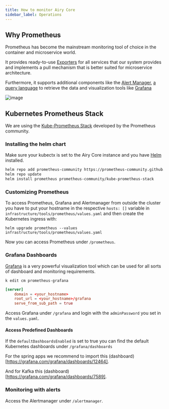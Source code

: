 ```yaml
---
title: How to monitor Airy Core
sidebar_label: Operations
---
```


## Why Prometheus

Prometheus has become the mainstream monitoring tool of choice in the container
and microservice world.

It provides ready-to-use
[Exporters](https://prometheus.io/docs/instrumenting/exporters/)
for all services that our system provides and implements a pull mechanism that
is better suited for microservice architecture.

Furthermore, it supports additional components like the [Alert
Manager](https://prometheus.io/docs/alerting/latest/alertmanager/),
[a query
language](https://prometheus.io/docs/prometheus/latest/querying/basics/) to
retrieve the data and visualization tools like
[Grafana](https://prometheus.io/docs/visualization/grafana/)

![image](https://user-images.githubusercontent.com/54705263/111768039-b2772200-88a7-11eb-9635-020895eb0c72.png)

## Kubernetes Prometheus Stack

We are using the [Kube-Prometheus
Stack](https://github.com/prometheus-operator/kube-prometheus) developed by the
Prometheus community.

### Installing the helm chart

Make sure your kubectx is set to the Airy Core instance and you have [Helm](https://helm.sh/) installed.

```bash
helm repo add prometheus-community https://prometheus-community.github.io/helm-charts
helm repo update
helm install prometheus prometheus-community/kube-prometheus-stack
```

### Customizing Prometheus

To access Prometheus, Grafana and Alertmanager from outside the cluster you have
to put your hostname in the respective `hosts: []` variable in
`infrastructure/tools/prometheus/values.yaml` and then create the Kubernetes ingress with:

`helm upgrade prometheus --values infrastructure/tools/prometheus/values.yaml`

Now you can access Prometheus under `/prometheus`.

### Grafana Dashboards

[Grafana](https://grafana.com/) is a very powerful visualization tool which can
be used for all sorts of dashboard and monitoring requirements.

`k edit cm prometheus-grafana`

```toml
[server]
    domain = <your_hostname>
    root_url = <your_hostname>/grafana
    serve_from_sub_path = true
```

Access Grafana under `/grafana` and login with the
`adminPassword` you set in the `values.yaml`.

#### Access Predefined Dashboards

If the `defaultDashboardsEnabled` is set to true you can find the default
Kubernetes dashboards under `/grafana/dashboards`

For the spring apps we recommend to import this
(dashboard)[https://grafana.com/grafana/dashboards/12464].

And for Kafka this (dashboard)[https://grafana.com/grafana/dashboards/7589].

### Monitoring with alerts

Access the Alertmanager under `/alertmanager`.

